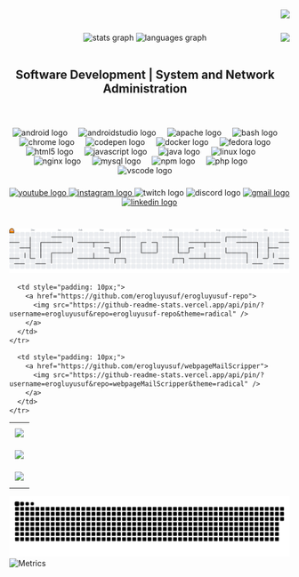 





###

<div align="right">
  <img src="https://profile-counter.glitch.me/erogluyusuf/count.svg?"  />
</div>

###



###

<img align="right" height="250" src="https://tnow-prod-apac.367791ca7abea81096902b345fee7b1f.r2.cloudflarestorage.com/2025-04-15/4fe3086b1db3f3ad3050b259694702a9/20250415Yew4cEhB/Ym5ACq/ChatGPT%20Image%2015%20Nis%202025%2015_04_44.png?X-Amz-Algorithm=AWS4-HMAC-SHA256&X-Amz-Content-Sha256=UNSIGNED-PAYLOAD&X-Amz-Credential=882af22225f5a3c718a96ffd4ac141a1%2F20250415%2Fauto%2Fs3%2Faws4_request&X-Amz-Date=20250415T120705Z&X-Amz-Expires=120&X-Amz-Signature=f11c95acd4b076dd69287282778a2c624796e95627003c410cd424994a77e762&X-Amz-SignedHeaders=host&response-content-disposition=inline%3B%20filename%3D%22ChatGPT%20Image%2015%20Nis%202025%2015_04_44.png%22&x-id=GetObject"  />


<div align="center">
  <img src="https://github-readme-stats.vercel.app/api?username=erogluyusuf&hide_title=false&hide_rank=false&show_icons=true&include_all_commits=true&count_private=true&disable_animations=false&theme=dracula&locale=en&hide_border=false&order=1" height="150" width="350"  alt="stats graph"  />
  <img src="https://github-readme-stats.vercel.app/api/top-langs?username=erogluyusuf&locale=en&hide_title=false&layout=compact&card_width=320&langs_count=5&theme=dracula&hide_border=false&order=2" height="150" width="350"  alt="languages graph"  />
</div>
<br>
<h2 align="center">Software Development | System and Network Administration</h2>
<br>










###

<div align="center">
  <img src="https://cdn.jsdelivr.net/gh/devicons/devicon/icons/android/android-original.svg" height="30" alt="android logo"  />
  <img width="12" />
  <img src="https://cdn.jsdelivr.net/gh/devicons/devicon/icons/androidstudio/androidstudio-original.svg" height="30" alt="androidstudio logo"  />
  <img width="12" />
  <img src="https://cdn.jsdelivr.net/gh/devicons/devicon/icons/apache/apache-original.svg" height="30" alt="apache logo"  />
  <img width="12" />
  <img src="https://cdn.jsdelivr.net/gh/devicons/devicon/icons/bash/bash-original.svg" height="30" alt="bash logo"  />
  <img width="12" />
  <img src="https://cdn.jsdelivr.net/gh/devicons/devicon/icons/chrome/chrome-original.svg" height="30" alt="chrome logo"  />
  <img width="12" />
  <img src="https://cdn.jsdelivr.net/gh/devicons/devicon/icons/codepen/codepen-original.svg" height="30" alt="codepen logo"  />
  <img width="12" />
  <img src="https://cdn.jsdelivr.net/gh/devicons/devicon/icons/docker/docker-original.svg" height="30" alt="docker logo"  />
  <img width="12" />
  <img src="https://cdn.jsdelivr.net/gh/devicons/devicon/icons/fedora/fedora-original.svg" height="30" alt="fedora logo"  />
  <img width="12" />
  <img src="https://cdn.jsdelivr.net/gh/devicons/devicon/icons/html5/html5-original.svg" height="30" alt="html5 logo"  />
  <img width="12" />
  <img src="https://cdn.jsdelivr.net/gh/devicons/devicon/icons/javascript/javascript-original.svg" height="30" alt="javascript logo"  />
  <img width="12" />
  <img src="https://cdn.jsdelivr.net/gh/devicons/devicon/icons/java/java-original.svg" height="30" alt="java logo"  />
  <img width="12" />
  <img src="https://cdn.jsdelivr.net/gh/devicons/devicon/icons/linux/linux-original.svg" height="30" alt="linux logo"  />
  <img width="12" />
  <img src="https://cdn.jsdelivr.net/gh/devicons/devicon/icons/nginx/nginx-original.svg" height="30" alt="nginx logo"  />
  <img width="12" />
  <img src="https://cdn.jsdelivr.net/gh/devicons/devicon/icons/mysql/mysql-original.svg" height="30" alt="mysql logo"  />
  <img width="12" />
  <img src="https://cdn.jsdelivr.net/gh/devicons/devicon/icons/npm/npm-original-wordmark.svg" height="30" alt="npm logo"  />
  <img width="12" />
  <img src="https://cdn.jsdelivr.net/gh/devicons/devicon/icons/php/php-original.svg" height="30" alt="php logo"  />
  <img width="12" />
  <img src="https://cdn.jsdelivr.net/gh/devicons/devicon/icons/vscode/vscode-original.svg" height="30" alt="vscode logo"  />
</div>

###

<div align="center">
  <a href="https://www.youtube.com/@GlobipediMovies" target="_blank">
    <img src="https://img.shields.io/static/v1?message=Youtube&logo=youtube&label=&color=FF0000&logoColor=white&labelColor=&style=for-the-badge" height="35" alt="youtube logo"  />
  </a>
  <a href="https://www.instagram.com/globipedi/" target="_blank">
    <img src="https://img.shields.io/static/v1?message=Instagram&logo=instagram&label=&color=E4405F&logoColor=white&labelColor=&style=for-the-badge" height="35" alt="instagram logo"  />
  </a>
  <img src="https://img.shields.io/static/v1?message=Twitch&logo=twitch&label=&color=9146FF&logoColor=white&labelColor=&style=for-the-badge" height="35" alt="twitch logo"  />
  <img src="https://img.shields.io/static/v1?message=Discord&logo=discord&label=&color=7289DA&logoColor=white&labelColor=&style=for-the-badge" height="35" alt="discord logo"  />
  <a href="mailto:yusuferoglu1957@gmail.com" target="_blank">
    <img src="https://img.shields.io/static/v1?message=Gmail&logo=gmail&label=&color=D14836&logoColor=white&labelColor=&style=for-the-badge" height="35" alt="gmail logo"  />
  </a>
  <a href="https://www.linkedin.com/in/erogluyusuf" target="_blank">
    <img src="https://img.shields.io/static/v1?message=LinkedIn&logo=linkedin&label=&color=0077B5&logoColor=white&labelColor=&style=for-the-badge" height="35" alt="linkedin logo"  />
  </a>
</div>















###

<br clear="both">

<picture>
  <source media="(prefers-color-scheme: dark)" srcset="https://raw.githubusercontent.com/erogluyusuf/erogluyusuf/output/pacman-contribution-graph-dark.svg">
  <source media="(prefers-color-scheme: light)" srcset="https://raw.githubusercontent.com/erogluyusuf/erogluyusuf/output/pacman-contribution-graph.svg">
  <img alt="pacman contribution graph" src="https://raw.githubusercontent.com/erogluyusuf/erogluyusuf/output/pacman-contribution-graph.svg">
</picture>

<!--START_SECTION:repos-->
<table style="width:100%; table-layout: fixed;"><tr>
      <td style="padding: 10px;">
        <a href="https://github.com/erogluyusuf/erogluyusuf">
          <img src="https://github-readme-stats.vercel.app/api/pin/?username=erogluyusuf&repo=erogluyusuf&theme=radical" />
        </a>
      </td>
    
      <td style="padding: 10px;">
        <a href="https://github.com/erogluyusuf/erogluyusuf-repo">
          <img src="https://github-readme-stats.vercel.app/api/pin/?username=erogluyusuf&repo=erogluyusuf-repo&theme=radical" />
        </a>
      </td>
    </tr>
<tr>
      <td style="padding: 10px;">
        <a href="https://github.com/erogluyusuf/awesome-sindresorhus">
          <img src="https://github-readme-stats.vercel.app/api/pin/?username=erogluyusuf&repo=awesome-sindresorhus&theme=radical" />
        </a>
      </td>
    
      <td style="padding: 10px;">
        <a href="https://github.com/erogluyusuf/webpageMailScripper">
          <img src="https://github-readme-stats.vercel.app/api/pin/?username=erogluyusuf&repo=webpageMailScripper&theme=radical" />
        </a>
      </td>
    </tr>
<tr>
      <td style="padding: 10px;">
        <a href="https://github.com/erogluyusuf/elementfinder">
          <img src="https://github-readme-stats.vercel.app/api/pin/?username=erogluyusuf&repo=elementfinder&theme=radical" />
        </a>
      </td>
    </table>
<!--END_SECTION:repos-->


<picture>
  <source media="(prefers-color-scheme: dark)" srcset="https://raw.githubusercontent.com/erogluyusuf/erogluyusuf/output/github-contribution-grid-snake-dark.svg">
  <source media="(prefers-color-scheme: light)" srcset="https://raw.githubusercontent.com/erogluyusuf/erogluyusuf/output/github-contribution-grid-snake.svg">
  <img alt="github contribution snake" src="https://raw.githubusercontent.com/erogluyusuf/erogluyusuf/output/github-contribution-grid-snake.svg">
</picture>


<img src="https://raw.githubusercontent.com/erogluyusuf/erogluyusuf/main/metrics.svg" alt="Metrics" />



















